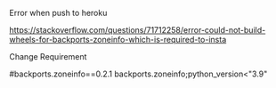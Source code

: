 

Error when push to heroku

https://stackoverflow.com/questions/71712258/error-could-not-build-wheels-for-backports-zoneinfo-which-is-required-to-insta

Change Requirement

#backports.zoneinfo==0.2.1
backports.zoneinfo;python_version<"3.9"